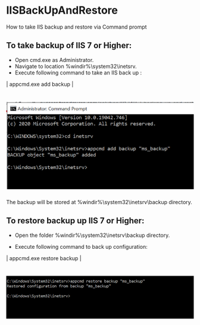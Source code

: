 # IISBackUpAndRestore
How to take IIS backup and restore via Command prompt 

## To take backup of IIS 7 or Higher:

- Open cmd.exe as Administrator.
- Navigate to location %windir%\system32\inetsrv\.
- Execute following command to take an IIS back up :

| appcmd.exe add backup <backupname> | 

# ![Backup](https://github.com/MeenakshiBalekar/IISBackUpAndRestore/blob/main/Capture.PNG)

The backup will be stored at %windir%\system32\inetsrv\backup directory.

## To restore backup up IIS 7 or Higher:

- Open the folder %windir%\system32\inetsrv\backup directory.

- Execute following command to back up configuration:

| appcmd.exe restore backup <backupname> | 
  
  
# ![Restore](https://github.com/MeenakshiBalekar/IISBackUpAndRestore/blob/main/CaptureRestore.PNG)
